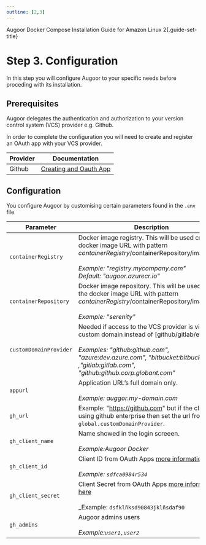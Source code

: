 ```yaml
---
outline: [2,3]
---
```


Augoor Docker Compose Installation Guide for Amazon Linux 2{.guide-set-title}

# Step 3. Configuration
In this step you will configure Augoor to your specific needs before proceding with its installation.

## Prerequisites
Augoor delegates the authentication and authorization to your version control system (VCS) provider e.g. Github.

In order to complete the configuration you will need to create and register an OAuth app with your VCS provider.

|Provider| Documentation|
|---|---|
|Github| [Creating and Oauth App](https://docs.github.com/en/apps/oauth-apps/building-oauth-apps/creating-an-oauth-app)|

## Configuration
You configure Augoor by customising certain parameters found in the `.env` file

|Parameter|Description
|---|---|
| `containerRegistry` | Docker image registry. This will be used create the docker image URL with pattern $containerRegistry/$containerRepository/image:tag/.<br><br>_Example: "registry.mycompany.com"_<br>_Default: "augoor.azurecr.io"_
| `containerRepository`   | Docker image repository. This will be used create the docker image URL with pattern $containerRegistry/$containerRepository/image:tag <br><br>_Example: "serenity"_|
| `customDomainProvider`   | Needed if access to the VCS provider is via a custom domain instead of [github/gitlab/etc].com<br><br>_Examples: "github:github.com", "azure:dev.azure.com", "bitbucket:bitbucket.org" ,"gitlab:gitlab.com", "github:github.corp.globant.com"_|
| `appurl`| Application URL’s full domain only.<br><br>_Example: auggor.my-domain.com_
| `gh_url`| Example: "https://github.com" but if the client is using github enterprise then set the url from `global.customDomainProvider`.| `https://github.com`|
| `gh_client_name`| Name showed in the login screeen.<br><br>_Example:Augoor Docker_|
| `gh_client_id`| Client ID from OAuth Apps [more information here](https://docs.github.com/en/apps/oauth-apps/building-oauth-apps/creating-an-oauth-app)<br><br>_Example: `sdfca0984r534`_|
| `gh_client_secret`      | Client Secret from OAuth Apps [more information here](https://docs.github.com/en/apps/oauth-apps/building-oauth-apps/creating-an-oauth-app)<br><br>_Example: `dsfklñksd90843jklñsdaf90`|
| `gh_admins`             | Augoor admins users<br><br>_Example:`user1,user2`_             |

